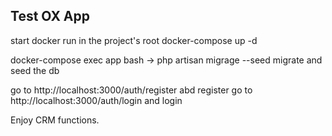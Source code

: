 ## Test OX App
start docker 
run in the project's root
docker-compose up -d  
 
docker-compose exec app bash
->
php artisan migrage --seed
migrate and seed the db

go to 
http://localhost:3000/auth/register abd register
go to
http://localhost:3000/auth/login and login

Enjoy CRM functions.


 
